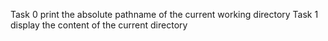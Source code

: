 Task 0 print the absolute pathname of the current working directory
Task 1 display the content of the current directory
